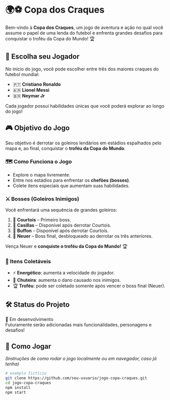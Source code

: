 # 🌍⚽ Copa dos Craques

Bem-vindo à **Copa dos Craques**, um jogo de aventura e ação no qual você assume o papel de uma lenda do futebol e enfrenta grandes desafios para conquistar o troféu da Copa do Mundo! 🏆

## 👤 Escolha seu Jogador

No início do jogo, você pode escolher entre três dos maiores craques do futebol mundial:

- 🇵🇹 **Cristiano Ronaldo**
- 🇦🇷 **Lionel Messi**
- 🇧🇷 **Neymar Jr**

Cada jogador possui habilidades únicas que você poderá explorar ao longo do jogo!

## 🎮 Objetivo do Jogo

Seu objetivo é derrotar os goleiros lendários em estádios espalhados pelo mapa e, ao final, conquistar o **troféu da Copa do Mundo**.

### 🗺️ Como Funciona o Jogo

- Explore o mapa livremente.
- Entre nos estádios para enfrentar os **chefões (bosses)**.
- Colete itens especiais que aumentam suas habilidades.

### ⚔️ Bosses (Goleiros Inimigos)

Você enfrentará uma sequência de grandes goleiros:

1. 🧤 **Courtois** – Primeiro boss.
2. 🧤 **Casillas** – Disponível após derrotar Courtois.
3. 🧤 **Buffon** – Disponível após derrotar Courtois.
4. 🧤 **Neuer** – Boss final, desbloqueado ao derrotar os três anteriores.

Vença Neuer e **conquiste o troféu da Copa do Mundo!** 🏆

### 🎁 Itens Coletáveis

- ⚡ **Energético**: aumenta a velocidade do jogador.
- 👟 **Chuteira**: aumenta o dano causado nos inimigos.
- 🏆 **Troféu**: pode ser coletado somente após vencer o boss final (Neuer).

## 🛠️ Status do Projeto

🚧 Em desenvolvimento  
Futuramente serão adicionadas mais funcionalidades, personagens e desafios!

## 📌 Como Jogar

*(Instruções de como rodar o jogo localmente ou em navegador, caso já tenha)*

```bash
# exemplo fictício
git clone https://github.com/seu-usuario/jogo-copa-craques.git
cd jogo-copa-craques
npm install
npm start
